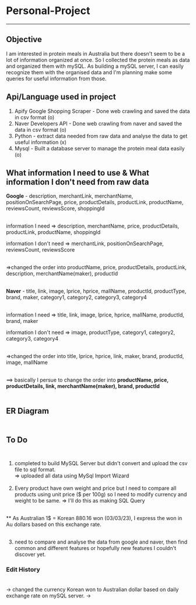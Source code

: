 # Personal-Project

----------------------------

## Objective
I am interested in protein meals in Australia but there doesn't seem to be a lot of information organized at once. So I collected the protein meals as data and organized them with mySQL.
As building a mySQL server, I can easily recognize them with the organised data and I'm planning make some queries for useful information from those.  

## Api/Language used in project

1. Apify Google Shopping Scraper - Done web crawling and saved the data in csv format (o)
2. Naver Developers API - Done web crawling from naver and saved the data in csv format (o)
3. Python - extract data needed from raw data and analyse the data to get useful information (x)
4. Mysql - Built a database server to manage the protein meal data easily (o)


## What information I need to use & What information I don't need from raw data  


**Google** - description, merchantLink, merchantName, positionOnSearchPage, price, productDetails, productLink, productName, reviewsCount, reviewsScore, shoppingId<br/><br/>  

information I need => description, merchantName, price, productDetails, productLink, productName, shoppingId  

information I don't need => merchantLink, positionOnSearchPage, reviewsCount, reviewsScore<br/><br/>  


=>changed the order into productName, price, productDetails, productLink, description, merchantName(maker), productId<br/><br/>


**Naver** - title, link, image, lprice, hprice, mallName, productId, productType, brand, maker, category1, category2, category3, category4  <br/><br/>


information I need</span> => title, link, image, lprice, hprice, mallName, productId, brand, maker  

information I don't need => image, productType, category1, category2, category3, category4<br/><br/>


=>changed the order into title, lprice, hprice, link, maker, brand, productId, image, mallName<br/><br/>  


==> basically I persue to change the order into **productName, price, productDetails, link, merchantName(maker), brand, productId**<br/><br/>

## ER Diagram<br/><br/>

## To Do<br/><br/>

1. completed to build MySQL Server but didn't convert and upload the csv file to sql format.  
  => uploaded all data using MySql Import Wizard<br/><br/>
2. Every product have own weight and price but I need to compare all products using unit price ($ per 100g) so I need to modify currency and weight to be same.
  => I'll do this as making SQL Query<br/><br/>

** As Australian 1$ = Korean 880.16 won (03/03/23), I express the won in Au dollars based on this exchange rate.<br/><br/>

3. need to compare and analyse the data from google and naver, then find common and different features or hopefully new features I couldn't discover yet.

### Edit History<br/><br/>
-> changed the currency Korean won to Australian dollar based on daily exchange rate on mySQL server.
-> 



